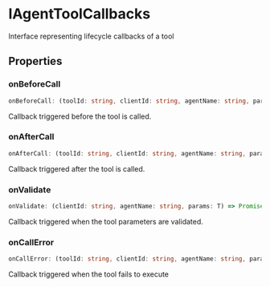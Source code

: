 # IAgentToolCallbacks

Interface representing lifecycle callbacks of a tool

## Properties

### onBeforeCall

```ts
onBeforeCall: (toolId: string, clientId: string, agentName: string, params: T) => Promise<void>
```

Callback triggered before the tool is called.

### onAfterCall

```ts
onAfterCall: (toolId: string, clientId: string, agentName: string, params: T) => Promise<void>
```

Callback triggered after the tool is called.

### onValidate

```ts
onValidate: (clientId: string, agentName: string, params: T) => Promise<boolean>
```

Callback triggered when the tool parameters are validated.

### onCallError

```ts
onCallError: (toolId: string, clientId: string, agentName: string, params: T, error: Error) => Promise<void>
```

Callback triggered when the tool fails to execute
